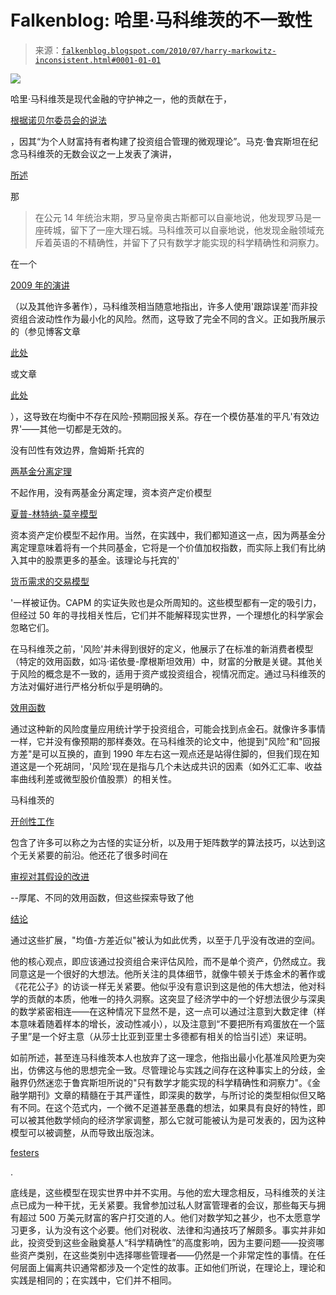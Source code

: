 <!--yml

类别：未分类

日期：2024-05-12 21:26:24

-->

# Falkenblog: 哈里·马科维茨的不一致性

> 来源：[`falkenblog.blogspot.com/2010/07/harry-markowitz-inconsistent.html#0001-01-01`](http://falkenblog.blogspot.com/2010/07/harry-markowitz-inconsistent.html#0001-01-01)

![](https://blogger.googleusercontent.com/img/b/R29vZ2xl/AVvXsEjx864qKsi6e1Wqc3bkwm-pWSbZlKTZ6aVFy9ukYukrAy90b3ciYotntCVibQRMwgz0LzsEWg28KevnTUyd8KPXUDD8vdZVikUJxwZlGepT-348OEYxPI-qukBqSqPcTosaMqBfHw/s1600/2009-10-28_Harry_Markowitz.jpg)

哈里·马科维茨是现代金融的守护神之一，他的贡献在于，

[根据诺贝尔委员会的说法](http://nobelprize.org/nobel_prizes/economics/laureates/1990/markowitz.html)

，因其“为个人财富持有者构建了投资组合管理的微观理论”。马克·鲁宾斯坦在纪念马科维茨的无数会议之一上发表了演讲，

[所述](http://www.efalken.com/pdfs/rubinsteinMarkowitz.pdf)

那

> 在公元 14 年统治末期，罗马皇帝奥古斯都可以自豪地说，他发现罗马是一座砖城，留下了一座大理石城。马科维茨可以自豪地说，他发现金融领域充斥着英语的不精确性，并留下了只有数学才能实现的科学精确性和洞察力。

在一个

[2009 年的演讲](http://www.ifa.com/advisorcam/index.aspx?video=mb43)

（以及其他许多著作），马科维茨相当随意地指出，许多人使用'跟踪误差'而非投资组合波动性作为最小化的风险。然而，这导致了完全不同的含义。正如我所展示的（参见博客文章

[此处](http://falkenblog.blogspot.com/2010/07/status-and-asset-pricing-thread-taking_13.html)

或文章

[此处](http://papers.ssrn.com/sol3/papers.cfm?abstract_id=1420356)

），这导致在均衡中不存在风险-预期回报关系。存在一个模仿基准的平凡'有效边界'——其他一切都是无效的。

没有凹性有效边界，詹姆斯·托宾的

[两基金分离定理](http://aatheory.blogspot.com/2007/01/tobins-separation-theorum-dilution-of.html)

不起作用，没有两基金分离定理，资本资产定价模型

[夏普-林特纳-莫辛模型](http://en.wikipedia.org/wiki/Capital_asset_pricing_model)

资本资产定价模型不起作用。当然，在实践中，我们都知道这一点，因为两基金分离定理意味着将有一个共同基金，它将是一个价值加权指数，而实际上我们有比纳入其中的股票更多的基金。该理论与托宾的'

[货币需求的交易模型](http://en.wikipedia.org/wiki/Baumol%E2%80%93Tobin_model)

'一样被证伪。CAPM 的实证失败也是众所周知的。这些模型都有一定的吸引力，但经过 50 年的寻找相关性后，它们并不能解释现实世界，一个理想化的科学家会忽略它们。

在马科维茨之前，'风险'并未得到很好的定义，他展示了在标准的新消费者模型（特定的效用函数，如冯·诺依曼-摩根斯坦效用）中，财富的分散是关键。其他关于风险的概念是不一致的，适用于资产或投资组合，视情况而定。通过马科维茨的方法对偏好进行严格分析似乎是明确的。

[效用函数](http://www.jstor.org/pss/1825964)

通过这种新的风险度量应用统计学于投资组合，可能会找到点金石。就像许多事情一样，它并没有像预期的那样奏效。在马科维茨的论文中，他提到"风险"和"回报方差"是可以互换的，直到 1990 年左右这一观点还是站得住脚的，但我们现在知道这是一个死胡同，'风险'现在是指与几个未达成共识的因素（如外汇汇率、收益率曲线利差或微型股价值股票）的相关性。

马科维茨的

[开创性工作](http://www.efalken.com/pdfs/markowitz1959.pdf)

包含了许多可以称之为古怪的实证分析，以及用于矩阵数学的算法技巧，以达到这个无关紧要的前沿。他还花了很多时间在

[审视对其假设的改进](http://www.jstor.org/pss/1807366)

--厚尾、不同的效用函数，但这些探索导致了他

[结论](http://nobelprize.org/nobel_prizes/economics/laureates/1990/markowitz-lecture.pdf)

通过这些扩展，"均值-方差近似"被认为如此优秀，以至于几乎没有改进的空间。

他的核心观点，即应该通过投资组合来评估风险，而不是单个资产，仍然成立。我同意这是一个很好的大想法。他所关注的具体细节，就像牛顿关于炼金术的著作或《花花公子》的访谈一样无关紧要。他似乎没有意识到这是他的伟大想法，他对科学的贡献的本质，他唯一的持久洞察。这突显了经济学中的一个好想法很少与深奥的数学紧密相连——在这种情况下显然不是，这一点可以通过注意到大数定律（样本意味着随着样本的增长，波动性减小），以及注意到“不要把所有鸡蛋放在一个篮子里”是一个好主意（从莎士比亚到亚里士多德都有相关的恰当引述）来证明。

如前所述，甚至连马科维茨本人也放弃了这一理念，他指出最小化基准风险更为突出，仿佛这与他的思想完全一致。尽管理论与实践之间存在这种事实上的分歧，金融界仍然迷恋于鲁宾斯坦所说的"只有数学才能实现的科学精确性和洞察力"。《金融学期刊》文章的精髓在于其严谨性，即深奥的数学，与所讨论的类型相似但又略有不同。在这个范式内，一个微不足道甚至愚蠢的想法，如果具有良好的特性，即可以被其他数学倾向的经济学家调整，那么它就可能被认为是可发表的，因为这种模型可以被调整，从而导致出版泡沫。

[festers](http://web.bsu.edu/cob/econ/research/papers/bsuecwp200702coelho.pdf)

.

底线是，这些模型在现实世界中并不实用。与他的宏大理念相反，马科维茨的关注点已成为一种干扰，无关紧要。我曾参加过私人财富管理者的会议，那些每天与拥有超过 500 万美元财富的客户打交道的人。他们对数学知之甚少，也不太愿意学习更多，认为没有这个必要。他们对税收、法律和沟通技巧了解颇多。事实并非如此，投资受到这些金融奠基人“科学精确性”的高度影响，因为主要问题——投资哪些资产类别，在这些类别中选择哪些管理者——仍然是一个非常定性的事情。在任何层面上偏离共识通常都涉及一个定性的故事。正如他们所说，在理论上，理论和实践是相同的；在实践中，它们并不相同。
